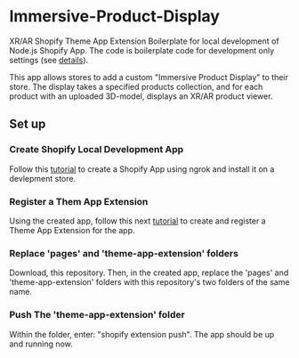 # Immersive-Product-Display
XR/AR Shopify Theme App Extension Boilerplate for local development of Node.js Shopify App. The code is boilerplate code for development only settings (see [details](https://github.com/Shopify/shopify-node-api/blob/main/docs/issues.md)).

This app allows stores to add a custom "Immersive Product Display" to their store. The display takes a specified products collection, and for each product with an uploaded 3D-model, displays an XR/AR product viewer. 

## Set up

### Create Shopify Local Development App
Follow this [tutorial](https://shopify.dev/apps/getting-started/create#step-4-install-your-app-on-your-development-store) to create a Shopify App using ngrok and install it on a devlepment store.

### Register a Them App Extension
Using the created app, follow this next [tutorial](https://shopify.dev/apps/online-store/theme-app-extensions/getting-started#scaffold-and-register-a-theme-app-extension) to create and register a Theme App Extension for the app.

### Replace 'pages' and 'theme-app-extension' folders
Download, this repository. Then, in the created app, replace the 'pages' and 'theme-app-extension' folders with this repository's two folders of the same name. 

### Push The 'theme-app-extension' folder
Within the folder, enter: "shopify extension push".
The app should be up and running now.
